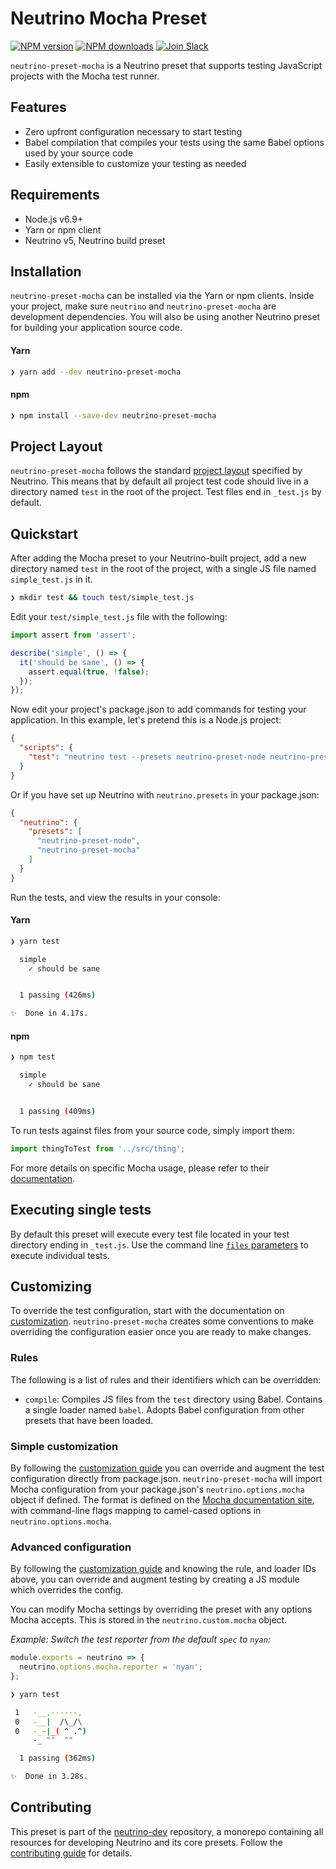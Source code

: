 # Neutrino Mocha Preset
[![NPM version][npm-image]][npm-url] [![NPM downloads][npm-downloads]][npm-url] [![Join Slack][slack-image]][slack-url]

`neutrino-preset-mocha` is a Neutrino preset that supports testing JavaScript projects with the Mocha test runner.

## Features

- Zero upfront configuration necessary to start testing
- Babel compilation that compiles your tests using the same Babel options used by your source code
- Easily extensible to customize your testing as needed

## Requirements

- Node.js v6.9+
- Yarn or npm client
- Neutrino v5, Neutrino build preset

## Installation

`neutrino-preset-mocha` can be installed via the Yarn or npm clients. Inside your project, make sure
`neutrino` and `neutrino-preset-mocha` are development dependencies. You will also be using
another Neutrino preset for building your application source code.

#### Yarn

```bash
❯ yarn add --dev neutrino-preset-mocha
```

#### npm

```bash
❯ npm install --save-dev neutrino-preset-mocha
```

## Project Layout

`neutrino-preset-mocha` follows the standard [project layout](/project-layout.md) specified by Neutrino. This
means that by default all project test code should live in a directory named `test` in the root of the
project. Test files end in `_test.js` by default.

## Quickstart

After adding the Mocha preset to your Neutrino-built project, add a new directory named `test` in the root of the
project, with a single JS file named `simple_test.js` in it.

```bash
❯ mkdir test && touch test/simple_test.js
```

Edit your `test/simple_test.js` file with the following:

```js
import assert from 'assert';

describe('simple', () => {
  it('should be sane', () => {
    assert.equal(true, !false);
  });
});
```

Now edit your project's package.json to add commands for testing your application. In this example,
let's pretend this is a Node.js project:

```json
{
  "scripts": {
    "test": "neutrino test --presets neutrino-preset-node neutrino-preset-mocha"
  }
}
```

Or if you have set up Neutrino with `neutrino.presets` in your package.json:

```json
{
  "neutrino": {
    "presets": [
      "neutrino-preset-node",
      "neutrino-preset-mocha"
    ]
  }
}
```

Run the tests, and view the results in your console:

#### Yarn

```bash
❯ yarn test

  simple
    ✓ should be sane


  1 passing (426ms)

✨  Done in 4.17s.
```

#### npm

```bash
❯ npm test

  simple
    ✓ should be sane


  1 passing (409ms)
```

To run tests against files from your source code, simply import them:

```js
import thingToTest from '../src/thing';
```

For more details on specific Mocha usage, please refer to their [documentation](http://mochajs.org/).

## Executing single tests

By default this preset will execute every test file located in your test directory ending in `_test.js`.
Use the command line [`files` parameters](/cli/README.md#neutrino-test) to execute individual tests.

## Customizing

To override the test configuration, start with the documentation on [customization](/customization/README.md).
`neutrino-preset-mocha` creates some conventions to make overriding the configuration easier once you are ready to make
changes.

### Rules

The following is a list of rules and their identifiers which can be overridden:

- `compile`: Compiles JS files from the `test` directory using Babel. Contains a single loader named `babel`. Adopts
Babel configuration from other presets that have been loaded.

### Simple customization

By following the [customization guide](/customization/simple.md) you can override and augment the test configuration
directly from package.json. `neutrino-preset-mocha` will import Mocha configuration from your package.json's
`neutrino.options.mocha` object if defined. The format is defined on the
[Mocha documentation site](https://mochajs.org/#usage), with command-line flags mapping to camel-cased options
in `neutrino.options.mocha`.

### Advanced configuration

By following the [customization guide](/customization/advanced.md) and knowing the rule, and loader IDs above,
you can override and augment testing by creating a JS module which overrides the config.

You can modify Mocha settings by overriding the preset with any options Mocha accepts. This is stored in the
`neutrino.custom.mocha` object.

_Example: Switch the test reporter from the default `spec` to `nyan`:_

```js
module.exports = neutrino => {
  neutrino.options.mocha.reporter = 'nyan';
};
```

```bash
❯ yarn test

 1   -__,------,
 0   -__|  /\_/\
 0   -_~|_( ^ .^)
     -_ ""  ""

  1 passing (362ms)

✨  Done in 3.28s.
```

## Contributing

This preset is part of the [neutrino-dev](https://github.com/mozilla-neutrino/neutrino-dev) repository, a monorepo
containing all resources for developing Neutrino and its core presets. Follow the
[contributing guide](/contributing/README.md) for details.

[npm-image]: https://img.shields.io/npm/v/neutrino-preset-mocha.svg
[npm-downloads]: https://img.shields.io/npm/dt/neutrino-preset-mocha.svg
[npm-url]: https://npmjs.org/package/neutrino-preset-mocha
[slack-image]: https://neutrino-slack.herokuapp.com/badge.svg
[slack-url]: https://neutrino-slack.herokuapp.com/

